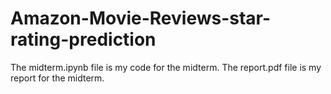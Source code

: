# Amazon-Movie-Reviews-star-rating-prediction

The midterm.ipynb file is my code for the midterm.
The report.pdf file is my report for the midterm.
